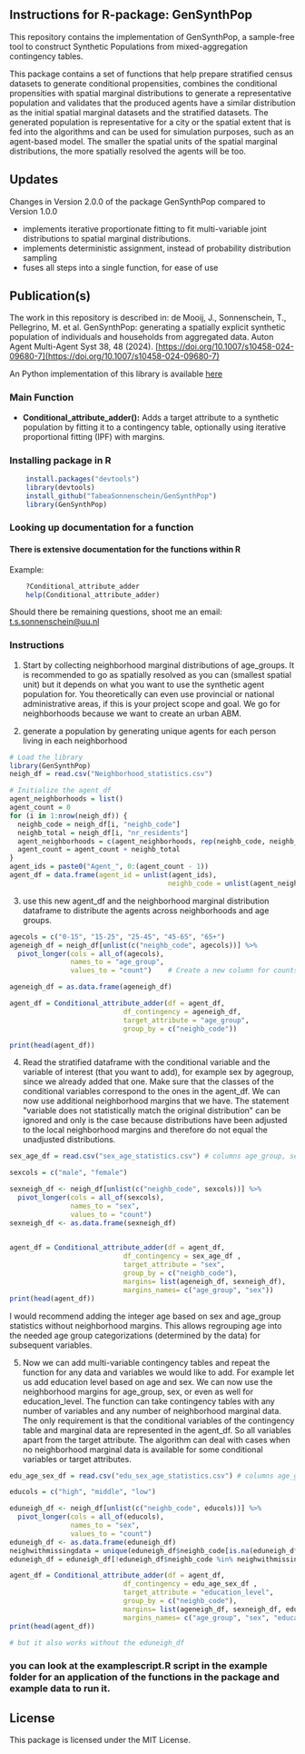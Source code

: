 ## **Instructions for R-package: GenSynthPop**

This repository contains the implementation of GenSynthPop, a sample-free tool to construct Synthetic Populations from mixed-aggregation contingency tables. 

This package contains a set of functions that help prepare stratified census datasets to generate conditional propensities, combines the conditional propensities with spatial marginal distributions to generate a representative population and validates that the produced agents have a similar distribution as the initial spatial marginal datasets and the stratified datasets. The generated population is  representative for a city or the spatial extent that is fed into the algorithms and can be used for simulation purposes, such as an agent-based model. The smaller the spatial units of the spatial marginal distributions, the more spatially resolved the agents will be too.

## Updates
Changes in Version 2.0.0 of the package GenSynthPop compared to Version 1.0.0
* implements iterative proportionate fitting to fit multi-variable joint distributions to spatial marginal distributions. 
* implements deterministic assignment, instead of probability distribution sampling
* fuses all steps into a single function, for ease of use

## Publication(s)
The work in this repository is described in:
 de Mooij, J., Sonnenschein, T., Pellegrino, M. et al. GenSynthPop: generating a spatially explicit synthetic population of individuals and households from aggregated data. Auton Agent Multi-Agent Syst 38, 48 (2024).
[https://doi.org/10.1007/s10458-024-09680-7](https://doi.org/10.1007/s10458-024-09680-7)

An Python implementation of this library is available [here](https://doi.org/10.5281/zenodo.11474109)


### Main Function
* **Conditional_attribute_adder():** Adds a target attribute to a synthetic population by fitting it to a contingency table, optionally using iterative proportional fitting (IPF) with margins.


### Installing package in R
```r
	install.packages("devtools")
	library(devtools)
	install_github("TabeaSonnenschein/GenSynthPop")
	library(GenSynthPop)
```
### Looking up documentation for a function
#### There is extensive documentation for the functions within R

Example:
```r
	?Conditional_attribute_adder
	help(Conditional_attribute_adder)
```
Should there be remaining questions, shoot me an email: t.s.sonnenschein@uu.nl

### Instructions

1. Start by collecting neighborhood marginal distributions of age_groups. It is recommended to go as spatially resolved as you can (smallest spatial unit) but it depends on what you want to use the synthetic agent population for. You theoretically can even use provincial or national administrative areas, if this is your project scope and goal. We go for neighborhoods because we want to  create an urban ABM.

2. generate a population by generating unique agents for each person living in each neighborhood

```r
# Load the library
library(GenSynthPop)
neigh_df = read.csv("Neighborhood_statistics.csv")

# Initialize the agent_df
agent_neighborhoods = list()
agent_count = 0
for (i in 1:nrow(neigh_df)) {
  neighb_code = neigh_df[i, "neighb_code"] 
  neighb_total = neigh_df[i, "nr_residents"] 
  agent_neighborhoods = c(agent_neighborhoods, rep(neighb_code, neighb_total))
  agent_count = agent_count + neighb_total
}
agent_ids = paste0("Agent_", 0:(agent_count - 1))
agent_df = data.frame(agent_id = unlist(agent_ids), 
                                       neighb_code = unlist(agent_neighborhoods))
```

3. use this new agent_df and the neighborhood marginal distribution dataframe to distribute the agents across neighborhoods and age groups. 

```r
agecols = c("0-15", "15-25", "25-45", "45-65", "65+")
ageneigh_df = neigh_df[unlist(c("neighb_code", agecols))] %>%
  pivot_longer(cols = all_of(agecols), 
               names_to = "age_group", 
               values_to = "count")    # Create a new column for counts

ageneigh_df = as.data.frame(ageneigh_df)

agent_df = Conditional_attribute_adder(df = agent_df, 
                            df_contingency = ageneigh_df, 
                            target_attribute = "age_group", 
                            group_by = c("neighb_code"))

print(head(agent_df))

```

4. Read the stratified dataframe with the conditional variable and the variable of interest (that you want to add), for example sex by agegroup, since we already added that one. Make sure that the classes of the conditional variables correspond to the ones in the agent_df. We can now use additional neighborhood margins that we have. The statement "variable does not statistically match the original distribution" can be ignored and only is the case because distributions have been adjusted to the local neighborhood margins and therefore do not equal the unadjusted distributions.

```r
sex_age_df = read.csv("sex_age_statistics.csv") # columns age_group, sex, counts

sexcols = c("male", "female")

sexneigh_df <- neigh_df[unlist(c("neighb_code", sexcols))] %>%
  pivot_longer(cols = all_of(sexcols), 
               names_to = "sex", 
               values_to = "count")  
sexneigh_df <- as.data.frame(sexneigh_df)
   

agent_df = Conditional_attribute_adder(df = agent_df, 
                            df_contingency = sex_age_df , 
                            target_attribute = "sex", 
                            group_by = c("neighb_code"),
                            margins= list(ageneigh_df, sexneigh_df),
                            margins_names= c("age_group", "sex"))
print(head(agent_df))

```

I would recommend adding the integer age based on sex and age_group statistics without neighborhood margins. This allows regrouping age into the needed age group categorizations (determined by the data) for subsequent variables.


5. Now we can add multi-variable contingency tables and repeat the function for any data and variables we would like to add. For example let us add education level based on age and sex. We can now use the neighborhood margins for age_group, sex, or even as well for education_level. The function can take contingency tables with any number of variables and any number of neighborhood marginal data. The only requirement is that the conditional variables of the contingency table and marginal data are represented in the agent_df. So all variables apart from the target attribute. The algorithm can deal with cases when no neighborhood marginal data is available for some conditional variables or target attributes. 

```r
edu_age_sex_df = read.csv("edu_sex_age_statistics.csv") # columns age_group, sex, education_level counts

educols = c("high", "middle", "low")

eduneigh_df <- neigh_df[unlist(c("neighb_code", educols))] %>%
  pivot_longer(cols = all_of(educols), 
               names_to = "sex", 
               values_to = "count")  
eduneigh_df <- as.data.frame(eduneigh_df)
neighwithmissingdata = unique(eduneigh_df$neighb_code[is.na(eduneigh_df$count)])
eduneigh_df = eduneigh_df[!eduneigh_df$neighb_code %in% neighwithmissingdata, ]

agent_df = Conditional_attribute_adder(df = agent_df, 
                            df_contingency = edu_age_sex_df , 
                            target_attribute = "education_level", 
                            group_by = c("neighb_code"),
                            margins= list(ageneigh_df, sexneigh_df, eduneigh_df),
                            margins_names= c("age_group", "sex", "education_level"))
print(head(agent_df))

# but it also works without the eduneigh_df

```


### you can look at the examplescript.R script in the example folder for an application of the functions in the package and example data to run it.

## License
This package is licensed under the MIT License.
